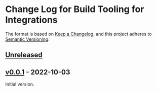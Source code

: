 # Change Log for Build Tooling for Integrations

The format is based on [Keep a Changelog](https://keepachangelog.com/en/1.0.0/),
and this project adheres to [Semantic Versioning](https://semver.org/spec/v2.0.0.html).

## [Unreleased]

## [v0.0.1] - 2022-10-03

Initial version.

[Unreleased]: https://github.com/vmware-tanzu/build-tooling-for-integrations/compare/v0.0.1...HEAD

[v0.0.1]: https://github.com/vmware-tanzu/build-tooling-for-integrations/compare/d76e3838a0089db912197063ff28144c2ac911b1...v0.0.1
